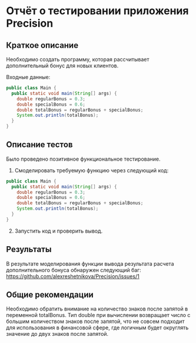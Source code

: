 # Отчёт о тестировании приложения Precision

## Краткое описание

Необходимо создать программу, которая рассчитывает дополнительный бонус для новых клиентов.

Входные данные:
```java
public class Main {
  public static void main(String[] args) {
    double regularBonus = 0.3;
    double specialBonus = 0.6;
    double totalBonus = regularBonus + specialBonus;
    System.out.println(totalBonus);
  }
}
```

## Описание тестов

Было проведено позитивное функциональное тестирование.

1. Смоделировать требуемую функцию через следующий код:
```java
public class Main {
  public static void main(String[] args) {
    double regularBonus = 0.3;
    double specialBonus = 0.6;
    double totalBonus = regularBonus + specialBonus;
    System.out.println(totalBonus);
  }
}
```
2. Запустить код и проверить вывод.

## Результаты
В результате моделирования функции вывода результата расчета дополнительного бонуса обнаружен следующий баг:
https://github.com/alexreshetnikova/Precision/issues/1


## Общие рекомендации

Необходимо обратить внимание на количество знаков после запятой в переменной totalBonus.
Тип double при вычислении возвращает число с большим количеством знаков после запятой, что не совсем подходит для использования в финансовой сфере, где логичным будет округлять значение до двух знаков после запятой.
